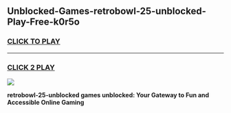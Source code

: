 
## Unblocked-Games-retrobowl-25-unblocked-Play-Free-k0r5o
<h3>
<a href="https://premium76.site?title=retrobowl-25-unblocked&ref=20M">CLICK TO PLAY</a></h3>
<hr>

<h3>
<a href="https://premium76.site?title=retrobowl-25-unblocked&ref=20M">CLICK 2 PLAY</a>
  
</h3>

<a href="https://premium76.site?title=retrobowl-25-unblocked&ref=19M"><img src="https://clearcache.store/games.png"></a>


**retrobowl-25-unblocked games unblocked: Your Gateway to Fun and Accessible Online Gaming**
